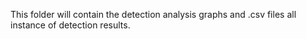 This folder will contain the detection analysis graphs and .csv files all instance of detection results.

